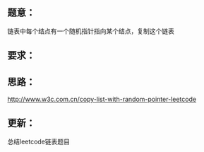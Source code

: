 ## 题意：
链表中每个结点有一个随机指针指向某个结点，复制这个链表

## 要求：


## 思路：
http://www.w3c.com.cn/copy-list-with-random-pointer-leetcode

## 更新：
总结leetcode链表题目

